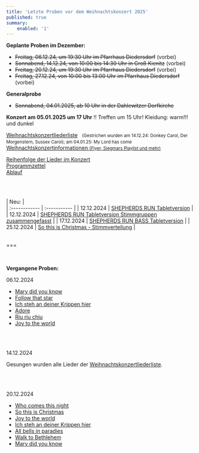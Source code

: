 ```yaml
---
title: 'Letzte Proben vor dem Weihnachtskonzert 2025'
published: true
summary:
    enabled: '1'
---
```


**Geplante Proben im Dezember:**

* ~~Freitag, 06.12.24, um 19:30 Uhr im Pfarrhaus Diedersdorf~~ (vorbei)
* ~~Sonnabend, 14.12.24, von 10:00 bis 14:30 Uhr in Groß Kienitz~~ (vorbei) 
* ~~Freitag, 20.12.24, um 19:30 Uhr im Pfarrhaus Diedersdorf~~ (vorbei)
* ~~Freitag, 27.12.24, von 10:00 bis 13:00 Uhr im Pfarrhaus Diedersdorf~~ (vorbei)

**Generalprobe**

* ~~Sonnabend, 04.01.2025, ab 10 Uhr in der Dahlewitzer Dorfkirche~~

**Konzert am 05.01.2025 um 17 Uhr**
!! Treffen um 15 Uhr!
Kleidung: warm!!! und dunkel



[<i class="fa fa-hand-o-right"></i> Weihnachtskonzertliederliste](/choerchen-intern/choerchennoten/tag:Weihnachtskonzert%202025/query:Weihnachtskonzert%202025) &nbsp;
<small>(Gestrichen wurden am 14.12.24: Donkey Carol, Der Morgenstern, Sussex Carol); am 04.01.25: My Lord has come</small>&nbsp;</br>
[<i class="fa fa-hand-o-right"></i> Weihnachtskonzertinformationen <small>(Flyer, Siegmars Playlist und mehr)</small>](/choerchen-intern/sonderseiten/weihnachtskonzert-2025)
&nbsp;</br>

[<i class="fa fa-hand-o-right"></i> Reihenfolge der Lieder im Konzert](/choerchen-intern/sonderseiten/weihnachtskonzert-2025#order)
&nbsp;</br>
[<i class="fa fa-hand-o-right"></i> Programmzettel](/choerchen-intern/sonderseiten/weihnachtskonzert-2025#program)
&nbsp;</br>
[<i class="fa fa-hand-o-right"></i> Ablauf](/choerchen-intern/sonderseiten/weihnachtskonzert-2025#ablauf)

&nbsp;</br>&nbsp;</br>

| Neu: |  
| :------------ | :----------- | 
| 12.12.2024 | [<i class="fa fa-hand-o-right"></i> SHEPHERDS RUN Tabletversion](/choerchen-intern/choerchennoten/shepherds-run/pdf/Shepherds-Run_Tabletversion-Partitur.pdf) | 
| 12.12.2024 | [<i class="fa fa-hand-o-right"></i> SHEPHERDS RUN Tabletversion Stimmgruppen zusammengefasst](/choerchen-intern/choerchennoten/shepherds-run/pdf/SHEPHERDS-RUN_Tabletversion-Stimmgruppen-zusammengefasst-Partitur.pdf) | 
| 17.12.2024 | [<i class="fa fa-hand-o-right"></i> SHEPHERDS RUN BASS Tabletversion](/choerchen-intern/choerchennoten/shepherds-run/pdf/Shepherds-Run_BASS_Tabletversion-Partitur.pdf) | 
| 25.12.2024 | [<i class="fa fa-hand-o-right"></i> So this is Christmas - Stimmverteilung](/choerchen-intern/choerchennoten/happy-christmas-war-is-over/pdf/So_this_is_Christmas.pdf) | 
<br/>
&nbsp;


===

&nbsp;

**Vergangene Proben:**

06.12.2024

*  [<i class="fa fa-hand-o-right"></i> Mary did you know](/choerchen-intern/choerchennoten/mary_did_you_know)
*  [<i class="fa fa-hand-o-right"></i> Follow that star](/choerchen-intern/choerchennoten/follow-that-star)
*  [<i class="fa fa-hand-o-right"></i> Ich steh an deiner Krippen hier](/choerchen-intern/choerchennoten/ich-steh-an-deiner-krippen-hier)
*  [<i class="fa fa-hand-o-right"></i> Adore](/choerchen-intern/choerchennoten/adore)
*  [<i class="fa fa-hand-o-right"></i> Riu riu chiu](/choerchen-intern/choerchennoten/riu-riu-chiu)
*  [<i class="fa fa-hand-o-right"></i> Joy to the world](/choerchen-intern/choerchennoten/joy-to-the-world)

&nbsp;</br>&nbsp;

14.12.2024

Gesungen wurden alle Lieder der [<i class="fa fa-hand-o-right"></i> Weihnachtskonzertliederliste](/choerchen-intern/choerchennoten/tag:Weihnachtskonzert%202025/query:Weihnachtskonzert%202025). 

&nbsp;</br>&nbsp;

20.12.2024

*  [<i class="fa fa-hand-o-right"></i> Who comes this night](/choerchen-intern/choerchennoten/who-comes-this-night)
*  [<i class="fa fa-hand-o-right"></i> So this is Christmas](/choerchen-intern/choerchennoten/happy-christmas-war-is-over)
*  [<i class="fa fa-hand-o-right"></i> Joy to the world](/choerchen-intern/choerchennoten/joy-to-the-world)
*  [<i class="fa fa-hand-o-right"></i> Ich steh an deiner Krippen hier](/choerchen-intern/choerchennoten/ich-steh-an-deiner-krippen-hier)
*  [<i class="fa fa-hand-o-right"></i> All bells in paradies](/choerchen-intern/choerchennoten/all-bells-in-paradies)
*  [<i class="fa fa-hand-o-right"></i> Walk to Bethlehem](/choerchen-intern/choerchennoten/walk-to-bethlehem)
*  [<i class="fa fa-hand-o-right"></i> Mary did you know](/choerchen-intern/choerchennoten/mary_did_you_know)

